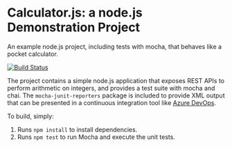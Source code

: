 Calculator.js: a node.js Demonstration Project
==============================================
An example node.js project, including tests with mocha, that behaves like
a pocket calculator.

[![Build Status](https://dev.azure.com/psopoc/Integrating%20External%20Source%20Control%20with%20Azure%20Pipelines/_apis/build/status/philippesollaud.calculator?branchName=master)](https://dev.azure.com/psopoc/Integrating%20External%20Source%20Control%20with%20Azure%20Pipelines/_build/latest?definitionId=14&branchName=master)

The project contains a simple node.js application that exposes REST APIs
to perform arithmetic on integers, and provides a test suite with mocha
and chai.  The `mocha-junit-reporters` package is included to provide XML
output that can be presented in a continuous integration tool like
[Azure DevOps](https://azure.com/devops).

To build, simply:

1. Runs `npm install` to install dependencies.
2. Runs `npm test` to run Mocha and execute the unit tests.

